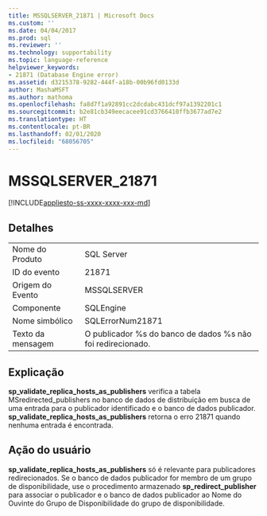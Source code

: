 ```yaml
---
title: MSSQLSERVER_21871 | Microsoft Docs
ms.custom: ''
ms.date: 04/04/2017
ms.prod: sql
ms.reviewer: ''
ms.technology: supportability
ms.topic: language-reference
helpviewer_keywords:
- 21871 (Database Engine error)
ms.assetid: d3215378-9282-444f-a18b-00b96fd0133d
author: MashaMSFT
ms.author: mathoma
ms.openlocfilehash: fa8d7f1a92891cc2dcdabc431dcf97a1392201c1
ms.sourcegitcommit: b2e81cb349eecacee91cd3766410ffb3677ad7e2
ms.translationtype: HT
ms.contentlocale: pt-BR
ms.lasthandoff: 02/01/2020
ms.locfileid: "68056705"
---
```

# <a name="mssqlserver_21871"></a>MSSQLSERVER_21871
[!INCLUDE[appliesto-ss-xxxx-xxxx-xxx-md](../../includes/appliesto-ss-xxxx-xxxx-xxx-md.md)]
  
## <a name="details"></a>Detalhes  
  
|||  
|-|-|  
|Nome do Produto|SQL Server|  
|ID do evento|21871|  
|Origem do Evento|MSSQLSERVER|  
|Componente|SQLEngine|  
|Nome simbólico|SQLErrorNum21871|  
|Texto da mensagem|O publicador %s do banco de dados %s não foi redirecionado.|  
  
## <a name="explanation"></a>Explicação  
**sp_validate_replica_hosts_as_publishers** verifica a tabela MSredirected_publishers no banco de dados de distribuição em busca de uma entrada para o publicador identificado e o banco de dados publicador.  **sp_validate_replica_hosts_as_publishers** retorna o erro 21871 quando nenhuma entrada é encontrada.  
  
## <a name="user-action"></a>Ação do usuário  
**sp_validate_replica_hosts_as_publishers** só é relevante para publicadores redirecionados. Se o banco de dados publicador for membro de um grupo de disponibilidade, use o procedimento armazenado **sp_redirect_publisher** para associar o publicador e o banco de dados publicador ao Nome do Ouvinte do Grupo de Disponibilidade do grupo de disponibilidade.  
  
